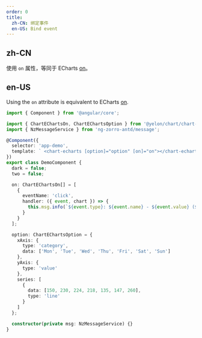```yaml
---
order: 0
title:
  zh-CN: 绑定事件
  en-US: Bind event
---
```


## zh-CN

使用 `on` 属性，等同于 ECharts [on](https://echarts.apache.org/zh/api.html#echartsInstance.on)。

## en-US

Using the `on` attribute is equivalent to ECharts [on](https://echarts.apache.org/zh/api.html#echartsInstance.on).

```ts
import { Component } from '@angular/core';

import { ChartEChartsOn, ChartEChartsOption } from '@yelon/chart/chart-echarts';
import { NzMessageService } from 'ng-zorro-antd/message';

@Component({
  selector: 'app-demo',
  template: ` <chart-echarts [option]="option" [on]="on"></chart-echarts> `
})
export class DemoComponent {
  dark = false;
  two = false;

  on: ChartEChartsOn[] = [
    {
      eventName: 'click',
      handler: ({ event, chart }) => {
        this.msg.info(`${event.type}: ${event.name} - ${event.value} (${chart.id})`);
      }
    }
  ];

  option: ChartEChartsOption = {
    xAxis: {
      type: 'category',
      data: ['Mon', 'Tue', 'Wed', 'Thu', 'Fri', 'Sat', 'Sun']
    },
    yAxis: {
      type: 'value'
    },
    series: [
      {
        data: [150, 230, 224, 218, 135, 147, 260],
        type: 'line'
      }
    ]
  };

  constructor(private msg: NzMessageService) {}
}
```
